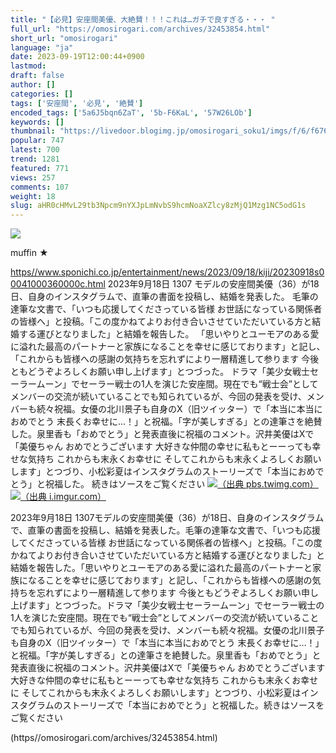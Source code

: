```yaml
---
title: "【必見】安座間美優、大絶賛！！！これは…ガチで良すぎる・・・ "
full_url: "https://omosirogari.com/archives/32453854.html"
short_url: "omosirogari"
language: "ja"
date: 2023-09-19T12:00:44+0900
lastmod: 
draft: false
author: []
categories: []
tags: ['安座間', '必見', '絶賛']
encoded_tags: ['5a6J5bqn6ZaT', '5b-F6KaL', '57W26LOb']
keywords: []
thumbnail: "https://livedoor.blogimg.jp/omosirogari_soku1/imgs/f/6/f676e7ba.jpg"
popular: 747
latest: 700
trend: 1281
featured: 771
views: 257
comments: 107
weight: 18
slug: aHR0cHMvL29tb3Npcm9nYXJpLmNvbS9hcmNoaXZlcy8zMjQ1Mzg1NC5odG1s
---
```


![](https://livedoor.blogimg.jp/omosirogari_soku1/imgs/f/6/f676e7ba.jpg)

<div><p>muffin ★ </p><a target='_blank' href='https//www.sponichi.co.jp/entertainment/news/2023/09/18/kiji/20230918s00041000360000c.html'>https//www.sponichi.co.jp/entertainment/news/2023/09/18/kiji/20230918s00041000360000c.html</a> 2023年9月18日 1307 モデルの安座間美優（36）が18日、自身のインスタグラムで、直筆の書面を投稿し、結婚を発表した。 毛筆の達筆な文書で、「いつも応援してくださっている皆様 お世話になっている関係者の皆様へ」と投稿。「この度かねてよりお付き合いさせていただいている方と結婚する運びとなりました」と結婚を報告した。 「思いやりとユーモアのある愛に溢れた最高のパートナーと家族になることを幸せに感じております」と記し、「これからも皆様への感謝の気持ちを忘れずにより一層精進して参ります 今後ともどうぞよろしくお願い申し上げます」とつづった。 ドラマ「美少女戦士セーラームーン」でセーラー戦士の1人を演じた安座間。現在でも“戦士会”としてメンバーの交流が続いていることでも知られているが、今回の発表を受け、メンバーも続々祝福。女優の北川景子も自身のX（旧ツイッター）で「本当に本当におめでとう 末長くお幸せに…！」と祝福。「字が美しすぎる」との達筆さを絶賛した。泉里香も「おめでとう」と発表直後に祝福のコメント。沢井美優はXで「美優ちゃん おめでとうございます 大好きな仲間の幸せに私もとーーっても幸せな気持ち これからも末永くお幸せに そしてこれからも末永くよろしくお願いします」とつづり、小松彩夏はインスタグラムのストーリーズで「本当におめでとう」と祝福した。 続きはソースをご覧ください <a href='https//pbs.twimg.com/media/F6Rr0wTawAACdai.jpg' target='_blank' class='' id='img_1_1'><img src='https//livedoor.blogimg.jp/omosirogari_soku1/imgs/f/6/f676e7ba.jpg'>（出典 pbs.twimg.com）</a> <a href='https//i.imgur.com/KK9zw6a.jpg' target='_blank' class='' id='img_1_2'><img src='https//livedoor.blogimg.jp/omosirogari_soku1/imgs/0/4/0400b005.jpg'>（出典 i.imgur.com）</a> <p>2023年9月18日 1307モデルの安座間美優（36）が18日、自身のインスタグラムで、直筆の書面を投稿し、結婚を発表した。毛筆の達筆な文書で、「いつも応援してくださっている皆様 お世話になっている関係者の皆様へ」と投稿。「この度かねてよりお付き合いさせていただいている方と結婚する運びとなりました」と結婚を報告した。「思いやりとユーモアのある愛に溢れた最高のパートナーと家族になることを幸せに感じております」と記し、「これからも皆様への感謝の気持ちを忘れずにより一層精進して参ります 今後ともどうぞよろしくお願い申し上げます」とつづった。ドラマ「美少女戦士セーラームーン」でセーラー戦士の1人を演じた安座間。現在でも“戦士会”としてメンバーの交流が続いていることでも知られているが、今回の発表を受け、メンバーも続々祝福。女優の北川景子も自身のX（旧ツイッター）で「本当に本当におめでとう 末長くお幸せに…！」と祝福。「字が美しすぎる」との達筆さを絶賛した。泉里香も「おめでとう」と発表直後に祝福のコメント。沢井美優はXで「美優ちゃん おめでとうございます 大好きな仲間の幸せに私もとーーっても幸せな気持ち これからも末永くお幸せに そしてこれからも末永くよろしくお願いします」とつづり、小松彩夏はインスタグラムのストーリーズで「本当におめでとう」と祝福した。続きはソースをご覧ください</p></div>

(https//omosirogari.com/archives/32453854.html)
